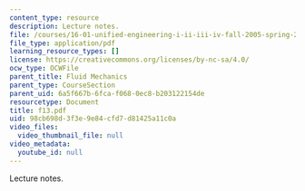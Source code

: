 ```yaml
---
content_type: resource
description: Lecture notes.
file: /courses/16-01-unified-engineering-i-ii-iii-iv-fall-2005-spring-2006/98cb698d3f3e9e84cfd7d81425a11c0a_f13.pdf
file_type: application/pdf
learning_resource_types: []
license: https://creativecommons.org/licenses/by-nc-sa/4.0/
ocw_type: OCWFile
parent_title: Fluid Mechanics
parent_type: CourseSection
parent_uid: 6a5f667b-6fca-f068-0ec8-b203122154de
resourcetype: Document
title: f13.pdf
uid: 98cb698d-3f3e-9e84-cfd7-d81425a11c0a
video_files:
  video_thumbnail_file: null
video_metadata:
  youtube_id: null
---
```

Lecture notes.